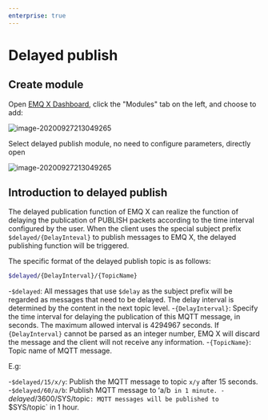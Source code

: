 ```yaml
---
enterprise: true
---
```

# Delayed publish

## Create module

Open [EMQ X Dashboard](http://127.0.0.1:18083/#/modules), click the "Modules" tab on the left, and choose to add:


![image-20200927213049265](./assets/modules.png)

Select delayed publish module, no need to configure parameters, directly open

![image-20200927213049265](./assets/delay_publish.png)

## Introduction to delayed publish
The delayed publication function of EMQ X can realize the function of delaying the publication of PUBLISH packets according to the time interval configured by the user. When the client uses the special subject prefix `$delayed/{DelayInteval}` to publish messages to EMQ X, the delayed publishing function will be triggered.

The specific format of the delayed publish topic is as follows:

```bash
$delayed/{DelayInterval}/{TopicName}
```

-`$delayed`: All messages that use `$delay` as the subject prefix will be regarded as messages that need to be delayed. The delay interval is determined by the content in the next topic level.
-`{DelayInterval}`: Specify the time interval for delaying the publication of this MQTT message, in seconds. The maximum allowed interval is 4294967 seconds. If `{DelayInterval}` cannot be parsed as an integer number, EMQ X will discard the message and the client will not receive any information.
-`{TopicName}`: Topic name of MQTT message.

E.g:

-`$delayed/15/x/y`: Publish the MQTT message to topic `x/y` after 15 seconds.
-`$delayed/60/a/b`: Publish MQTT message to ʻa/b` in 1 minute.
-`$delayed/3600/$SYS/topic`: MQTT messages will be published to `$SYS/topic` in 1 hour.